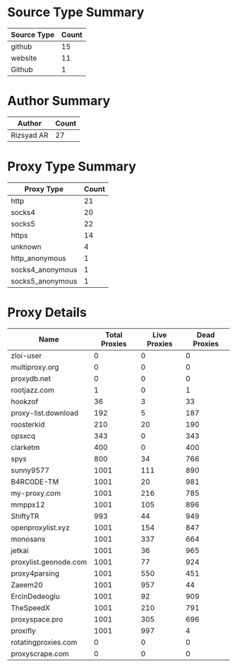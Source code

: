 # Source Type Summary

| Source Type | Count |
|-------------|-------|
| github | 15 |
| website | 11 |
| Github | 1 |


# Author Summary

| Author | Count |
|--------|-------|
| Rizsyad AR | 27 |


# Proxy Type Summary

| Proxy Type | Count |
|------------|-------|
| http | 21 |
| socks4 | 20 |
| socks5 | 22 |
| https | 14 |
| unknown | 4 |
| http_anonymous | 1 |
| socks4_anonymous | 1 |
| socks5_anonymous | 1 |


# Proxy Details

| Name | Total Proxies | Live Proxies | Dead Proxies |
|------|---------------|--------------|---------------|
| zloi-user | 0 | 0 | 0 |
| multiproxy.org | 0 | 0 | 0 |
| proxydb.net | 0 | 0 | 0 |
| rootjazz.com | 1 | 0 | 1 |
| hookzof | 36 | 3 | 33 |
| proxy-list.download | 192 | 5 | 187 |
| roosterkid | 210 | 20 | 190 |
| opsxcq | 343 | 0 | 343 |
| clarketm | 400 | 0 | 400 |
| spys | 800 | 34 | 766 |
| sunny9577 | 1001 | 111 | 890 |
| B4RC0DE-TM | 1001 | 20 | 981 |
| my-proxy.com | 1001 | 216 | 785 |
| mmppx12 | 1001 | 105 | 896 |
| ShiftyTR | 993 | 44 | 949 |
| openproxylist.xyz | 1001 | 154 | 847 |
| monosans | 1001 | 337 | 664 |
| jetkai | 1001 | 36 | 965 |
| proxylist.geonode.com | 1001 | 77 | 924 |
| proxy4parsing | 1001 | 550 | 451 |
| Zaeem20 | 1001 | 957 | 44 |
| ErcinDedeoglu | 1001 | 92 | 909 |
| TheSpeedX | 1001 | 210 | 791 |
| proxyspace.pro | 1001 | 305 | 696 |
| proxifly | 1001 | 997 | 4 |
| rotatingproxies.com | 0 | 0 | 0 |
| proxyscrape.com | 0 | 0 | 0 |
